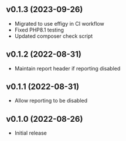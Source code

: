 ## v0.1.3 (2023-09-26)
* Migrated to use effigy in CI workflow
* Fixed PHP8.1 testing
* Updated composer check script

## v0.1.2 (2022-08-31)
* Maintain report header if reporting disabled

## v0.1.1 (2022-08-31)
* Allow reporting to be disabled

## v0.1.0 (2022-08-26)
* Initial release

